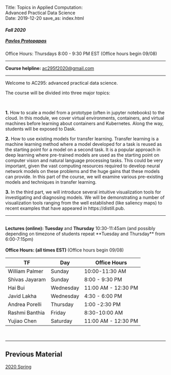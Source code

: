 Title:  Topics in Applied Computation: <br> Advanced Practical Data Science <br>
Date: 2019-12-20
save_as: index.html

<h5>
Fall 2020 <br><br>
<a href="https://iacs.seas.harvard.edu/people/pavlos-protopapas">Pavlos Protopapas</a>
</h5>
Office Hours: Thursdays 8:00 - 9:30 PM EST (Office hours begin 09/08)
<hr>

<style>
pre {
  background-color: #F5F5F5;
  display: block;
  font-family: monospace;
  font-size: 14px;
  white-space: pre;
  border-color: #999999;
  border-width: 1px;
  border-style: solid;
  border-radius: 6px;
  margin: 1em 0;
  padding: 5px;
  white-space: pre-wrap;
}

.containerMain {
    display: flex;
    width: 100%;
    height: 300px;
}

.contentA {
    flex: 1;
    flex-direction:column;
 }

.contentB {
    flex: 3;
  }
</style>

**Course helpline:**  [ac295f2020@gmail.com](ac295f2020@gmail.com) 
<hr>

<p>Welcome to AC295: advanced practical data science. 

The course will be divided into three major topics: 

</p>
<br>

<p><strong>1.</strong>  How to scale a model from a prototype (often in jupyter notebooks) to the cloud. In this module, we cover virtual environments, containers, and virtual machines before learning about containers and Kubernetes. Along the way, students will be exposed to Dask.</p> 

<p><strong>2.</strong>  How to use existing models for transfer learning. Transfer learning is a machine learning method where a model developed for a task is reused as the starting point for a model on a second task. It is a popular approach in deep learning where pre-trained models are used as the starting point on computer vision and natural language processing tasks. This could be very important, given the vast computing resources required to develop neural network models on these problems and the huge gains that these models can provide. In this part of the course, we will examine various pre-existing models and techniques in transfer learning.</p>

<p><strong>3.</strong>  In the third part, we will introduce several intuitive visualization tools for investigating and diagnosing models. We will be demonstrating a number of visualization tools ranging from the well established (like saliency maps) to recent examples that have appeared in https://distill.pub.</p>

<hr>
<br> 
<strong>Lectures (online): Tuesday </strong> and <strong>Thursday</strong> 10:30-11:45am 
 (and possibly depending on timezone of students repeat **Tuesday and Thursday** from 6:00-7:15pm)
<br> 

<br> 
<strong>Office Hours: (all times EST)  </strong>  (Office hours begin 09/08)

|TF | Day| Office Hours| 
|-----|-----|-----|
|William Palmer| Sunday | 10:00-11:30 AM |
|Shivas Jayaram | Sunday | 8:00 - 9:30 PM |
|Hai Bui|  Wednesday | 11:00 AM - 12:30 PM |
|Javid Lakha|  Wednesday | 4:30 - 6:00 PM |
|Andrea Porelli| Thursday | 1:00 -2:30 PM |
|Rashmi Banthia| Friday |  8:30-10:00 AM|
|Yujiao Chen|  Saturday | 11:00 AM - 12:30 PM |

 


<br/>

<hr>


## Previous Material 
[2020 Spring](https://harvard-iacs.github.io/2020-AC295/pages/schedule.html)

